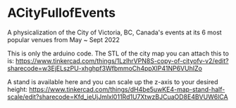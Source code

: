 # ACityFullofEvents
A physicalization of the City of Victoria, BC, Canada's events at its 6 most popular venues from May ~ Sept 2022

This is only the arduino code. The STL of the city map you can attach this to is:
  https://www.tinkercad.com/things/1LzlhrVPN8S-copy-of-cityofv-v2/edit?sharecode=w3EjELszPU-xhghpf3WfbmmoCh4ppXIP41NP6VUhIZo
 
A stand is available here and you can scale up the z-axis to your desired height:
  https://www.tinkercad.com/things/dH4be5uwKE4-map-stand-half-scale/edit?sharecode=Kfd_ieUjJmlxl011Rd1U7XtwzBJCuaOD8E4BVUW6lCA
